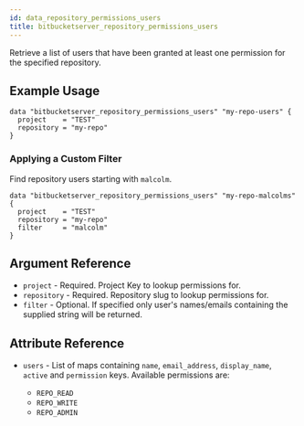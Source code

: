 ```yaml
---
id: data_repository_permissions_users
title: bitbucketserver_repository_permissions_users
---
```


Retrieve a list of users that have been granted at least one permission for the specified repository.

## Example Usage

```
data "bitbucketserver_repository_permissions_users" "my-repo-users" {
  project    = "TEST"
  repository = "my-repo"
}
```

### Applying a Custom Filter

Find repository users starting with `malcolm`.
 
```
data "bitbucketserver_repository_permissions_users" "my-repo-malcolms" {
  project    = "TEST"
  repository = "my-repo"
  filter     = "malcolm"
}
```

## Argument Reference

* `project` - Required. Project Key to lookup permissions for.
* `repository` - Required. Repository slug to lookup permissions for.
* `filter` - Optional. If specified only user's names/emails containing the supplied string will be returned.

## Attribute Reference

* `users` - List of maps containing `name`, `email_address`, `display_name`, `active` and `permission` keys. Available permissions are:

    * `REPO_READ`
    * `REPO_WRITE`
    * `REPO_ADMIN`
